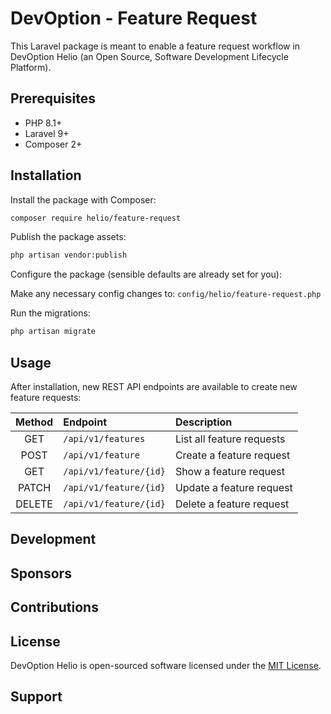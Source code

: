 # DevOption - Feature Request

This Laravel package is meant to enable a feature request workflow in DevOption 
Helio (an Open Source, Software Development Lifecycle Platform).

## Prerequisites

- PHP 8.1+
- Laravel 9+
- Composer 2+

## Installation

Install the package with Composer:

```bash
composer require helio/feature-request
```

Publish the package assets:

```bash
php artisan vendor:publish
```

Configure the package (sensible defaults are already set for you):

Make any necessary config changes to: `config/helio/feature-request.php`

Run the migrations:

```bash
php artisan migrate
```

## Usage

After installation, new REST API endpoints are available to create new feature requests:

| Method | Endpoint               | Description               |
|:------:|:-----------------------|:--------------------------|
| GET    | `/api/v1/features`     | List all feature requests |
| POST   | `/api/v1/feature`      | Create a feature request  |
| GET    | `/api/v1/feature/{id}` | Show a feature request    |
| PATCH  | `/api/v1/feature/{id}` | Update a feature request  |
| DELETE | `/api/v1/feature/{id}` | Delete a feature request  |

## Development

## Sponsors

## Contributions

## License

DevOption Helio is open-sourced software licensed under the [MIT License](https://opensource.org/licenses/MIT).

## Support
